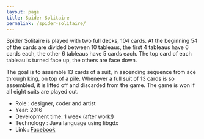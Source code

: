 ```yaml
---
layout: page
title: Spider Solitaire
permalink: /spider-solitaire/
---
```


Spider Solitaire is played with two full decks, 104 cards. At the beginning 54 of the cards are divided between 10 tableaus, the first 4 tableaus have 6 cards each, the other 6 tableaus have 5 cards each. The top card of each tableau is turned face up, the others are face down.

The goal is to assemble 13 cards of a suit, in ascending sequence from ace through king, on top of a pile. Whenever a full suit of 13 cards is so assembled, it is lifted off and discarded from the game. The game is won if all eight suits are played out.

  -  Role : designer, coder and artist
  -  Year: 2016
  -  Development time: 1 week (after work!)
  -  Technology : Java language using libgdx
  -  Link : [Facebook](https://apps.facebook.com/ngspidersolitaire/)
